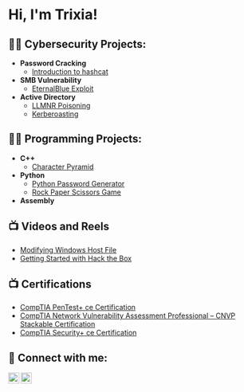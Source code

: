 <h1>Hi, I'm Trixia! </h1>

<h2>👨‍💻 Cybersecurity Projects:</h2>

- <b>Password Cracking </b>
  - [Introduction to hashcat](https://github.com/trixiahorner/hashcat-intro)
- <b>SMB Vulnerability </b>
  - [EternalBlue Exploit](https://github.com/trixiahorner/EternalBlueExploit)
- <b>Active Directory </b>
  - [LLMNR Poisoning](https://medium.com/@trixiahorner/llmnr-poisoning-and-mitigation-d174bde14c83)
  - [Kerberoasting](https://medium.com/@trixiahorner/inside-the-breach-kerberoasting-in-active-directory-a8d347feaa53)

<h2>👨‍💻 Programming Projects:</h2>

- <b>C++ </b>
  - [Character Pyramid](https://github.com/trixiahorner/Character-pyramid)
- <b>Python </b>
  - [Python Password Generator](https://github.com/trixiahorner/py-password-generator)
  - [Rock Paper Scissors Game](https://github.com/trixiahorner/rock-paper-scissors)
- <b>Assembly </b>


<h2>📺 Videos and Reels</h2>

- [Modifying Windows Host File](https://www.instagram.com/reel/CkLbq1PgV37/?utm_source=ig_web_copy_link&igsh=MzRlODBiNWFlZA==)
- [Getting Started with Hack the Box](https://www.instagram.com/reel/Cjbx9FlgIPD/?utm_source=ig_web_copy_link&igsh=MzRlODBiNWFlZA==)

<h2>📺 Certifications</h2>

- [CompTIA PenTest+ ce Certification](https://www.credly.com/badges/071a9ac4-72b1-4b4f-a601-e46554205149/public_url)
- [CompTIA Network Vulnerability Assessment Professional – CNVP Stackable Certification](https://www.credly.com/badges/30595e64-f3f2-4f12-abe3-f20e60c4f97d/public_url)
- [CompTIA Security+ ce Certification](https://www.credly.com/badges/f9afc613-64b5-4d8e-8bfd-0a214eb5bddc/public_url)

<h2> 🤳 Connect with me:</h2>

[<img align="left" alt="trixiahorner | LinkedIn" width="22px" src="https://cdn.jsdelivr.net/npm/simple-icons@v3/icons/linkedin.svg" />][linkedin]
[<img align="left" alt="trixiahorner | Instagram" width="22px" src="https://cdn.jsdelivr.net/npm/simple-icons@v3/icons/instagram.svg" />][instagram]

[instagram]: https://www.instagram.com/cyber_trixx/
[linkedin]: https://www.linkedin.com/in/trixiahorner/

<!--
**joshmadakor1/joshmadakor1** is a ✨ _special_ ✨ repository because its `README.md` (this file) appears on your GitHub profile.

Here are some ideas to get you started:

- 🔭 I’m currently working on ...
- 🌱 I’m currently learning ...
- 👯 I’m looking to collaborate on ...
- 🤔 I’m looking for help with ...
- 💬 Ask me about ...
- 📫 How to reach me: ...
- 😄 Pronouns: ...
- ⚡ Fun fact: ...
-->
